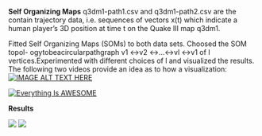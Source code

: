 **Self Organizing Maps**
q3dm1-path1.csv and q3dm1-path2.csv are the contain trajectory data, i.e. sequences of vectors x(t) which indicate a human player’s 3D position at time t on the Quake III map q3dm1.


Fitted Self Organizing Maps (SOMs) to both data sets. Choosed the SOM topol- ogytobeacircularpathgraph v1 ↔v2 ↔...↔vl ↔v1 of l vertices.Experimented with different choices of l and visualized the results. The following two videos provide an idea as to how a visualization:
[![IMAGE ALT TEXT HERE](http://img.youtube.com/vi/YOUTUBE_VIDEO_ID_HERE/0.jpg)](https://www.youtube.com/watch?v=XlvZui6xh0Y)

[![Everything Is AWESOME](http://i.imgur.com/Ot5DWAW.png)](https://www.youtube.com/watch?v=XlvZui6xh0Y "hellow")

**Results**

![](http://s6.postimg.org/lpko182j5/Screen_Shot_2015_09_12_at_02_10_26.png)
![](http://s6.postimg.org/ninkpjnpt/Screen_Shot_2015_09_12_at_02_10_45.png)
